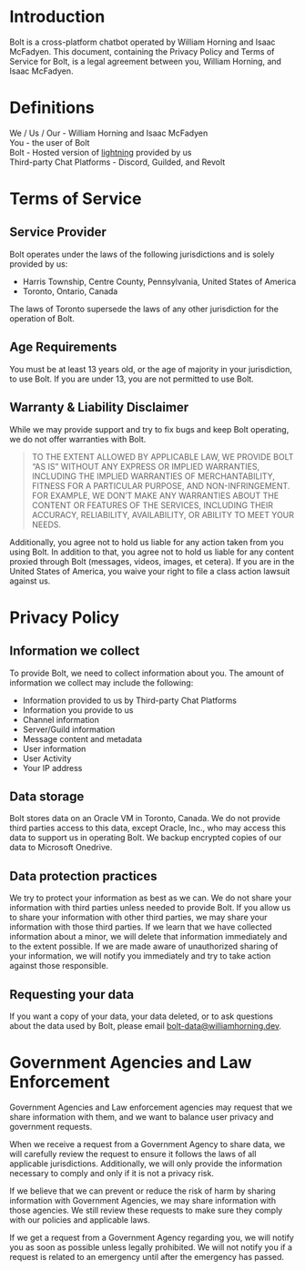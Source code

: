 # Introduction

Bolt is a cross-platform chatbot operated by William Horning and Isaac McFadyen.
This document, containing the Privacy Policy and Terms of Service for Bolt, is a
legal agreement between you, William Horning, and Isaac McFadyen.

# Definitions

We / Us / Our - William Horning and Isaac McFadyen  
You - the user of Bolt  
Bolt - Hosted version of
[lightning](https://github.com/williamhirning/bolt) provided by us  
Third-party Chat Platforms - Discord, Guilded, and Revolt

# Terms of Service

## Service Provider

Bolt operates under the laws of the following jurisdictions and is solely
provided by us:

- Harris Township, Centre County, Pennsylvania, United States of America
- Toronto, Ontario, Canada

The laws of Toronto supersede the laws of any other jurisdiction for the
operation of Bolt.

## Age Requirements

You must be at least 13 years old, or the age of majority in your jurisdiction,
to use Bolt. If you are under 13, you are not permitted to use Bolt.

## Warranty & Liability Disclaimer

While we may provide support and try to fix bugs and keep Bolt operating, we do
not offer warranties with Bolt.

> TO THE EXTENT ALLOWED BY APPLICABLE LAW, WE PROVIDE BOLT “AS IS” WITHOUT ANY
> EXPRESS OR IMPLIED WARRANTIES, INCLUDING THE IMPLIED WARRANTIES OF
> MERCHANTABILITY, FITNESS FOR A PARTICULAR PURPOSE, AND NON-INFRINGEMENT. FOR
> EXAMPLE, WE DON’T MAKE ANY WARRANTIES ABOUT THE CONTENT OR FEATURES OF THE
> SERVICES, INCLUDING THEIR ACCURACY, RELIABILITY, AVAILABILITY, OR ABILITY TO
> MEET YOUR NEEDS.

Additionally, you agree not to hold us liable for any action taken from you
using Bolt. In addition to that, you agree not to hold us liable for any content
proxied through Bolt (messages, videos, images, et cetera). If you are in the
United States of America, you waive your right to file a class action lawsuit
against us.

# Privacy Policy

## Information we collect

To provide Bolt, we need to collect information about you. The amount of
information we collect may include the following:

- Information provided to us by Third-party Chat Platforms
- Information you provide to us
- Channel information
- Server/Guild information
- Message content and metadata
- User information
- User Activity
- Your IP address

## Data storage

Bolt stores data on an Oracle VM in Toronto, Canada. We do not provide third
parties access to this data, except Oracle, Inc., who may access this data to
support us in operating Bolt. We backup encrypted copies of our data to
Microsoft Onedrive.

## Data protection practices

We try to protect your information as best as we can. We do not share your
information with third parties unless needed to provide Bolt. If you allow us to
share your information with other third parties, we may share your information
with those third parties. If we learn that we have collected information about a
minor, we will delete that information immediately and to the extent possible.
If we are made aware of unauthorized sharing of your information, we will notify
you immediately and try to take action against those responsible.

## Requesting your data

If you want a copy of your data, your data deleted, or to ask questions about
the data used by Bolt, please email bolt-data@williamhorning.dev.

# Government Agencies and Law Enforcement

Government Agencies and Law enforcement agencies may request that we share
information with them, and we want to balance user privacy and government
requests.

When we receive a request from a Government Agency to share data, we will
carefully review the request to ensure it follows the laws of all applicable
jurisdictions. Additionally, we will only provide the information necessary to
comply and only if it is not a privacy risk.

If we believe that we can prevent or reduce the risk of harm by sharing
information with Government Agencies, we may share information with those
agencies. We still review these requests to make sure they comply with our
policies and applicable laws.

If we get a request from a Government Agency regarding you, we will notify you
as soon as possible unless legally prohibited. We will not notify you if a
request is related to an emergency until after the emergency has passed.
